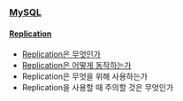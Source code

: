 ### [MySQL](http://blog.seulgi.kim/search/label/MySQL)

#### [Replication](http://blog.seulgi.kim/search/label/replication)
* [Replication은 무엇인가](http://blog.seulgi.kim/2015/05/what-is-mysql-replication.html)
* [Replication은 어떻게 동작하는가](http://blog.seulgi.kim/2015/05/how-mysql-replication.html)
* Replication은 무엇을 위해 사용하는가
* Replication을 사용할 때 주의할 것은 무엇인가
